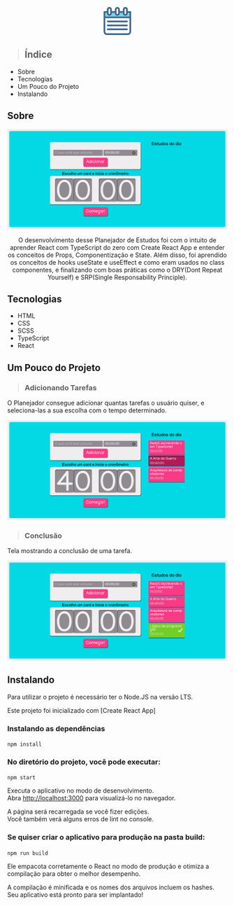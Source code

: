 <p align="center"> <img src="public/agenda.png"> </p>

> <h2>Índice</h2>

<ul>
	<li>Sobre</li>
	<li>Tecnologias</li>
	<li>Um Pouco do Projeto</li>
	<li>Instalando</li>
</ul>

## Sobre
<p align="center"> <img src="src/assets/img/Screenshot - 1.png"> </p>
<p align="center">  O desenvolvimento desse Planejador de Estudos foi com o intuito de aprender React com TypeScript do zero com Create React App e entender os conceitos de Props, Componentização e State. Além disso, foi aprendido os conceitos de hooks useState e useEffect e como eram usados no class componentes, e finalizando com boas práticas como o DRY(Dont Repeat Yourself) e SRP(Single Responsability Principle). </p>

## Tecnologias
<ul>
	<li>HTML</li>
	<li>CSS</li>
	<li>SCSS</li>
	<li>TypeScript</li>
  <li>React</li>
</ul>

## Um Pouco do Projeto

> ### Adicionando Tarefas
  <p> O Planejador consegue adicionar quantas tarefas o usuário quiser, e seleciona-las a sua escolha com o tempo determinado. </p>
  <p align="center"> <img src="src/assets/img/Screenshot - 2.png"> </p>

  
> ### Conclusão
  <p> Tela mostrando a conclusão de uma tarefa.</p>
  <p align="center"> <img src="src/assets/img/Screenshot - 3.png"> </p>

## Instalando

Para utilizar o projeto é necessário ter o Node.JS na versão LTS.

Este projeto foi inicializado com [Create React App]

  ### Instalando as dependências
  
  `npm install`

  ### No diretório do projeto, você pode executar:

 `npm start`

  Executa o aplicativo no modo de desenvolvimento.\
  Abra [http://localhost:3000](http://localhost:3000) para visualizá-lo no navegador.
  
  A página será recarregada se você fizer edições.\
  Você também verá alguns erros de lint no console.

  ### Se quiser criar o aplicativo para produção na pasta build:
  
  `npm run build`

   Ele empacota corretamente o React no modo de produção e otimiza a compilação para obter o melhor desempenho.

   A compilação é minificada e os nomes dos arquivos incluem os hashes.\
   Seu aplicativo está pronto para ser implantado!
